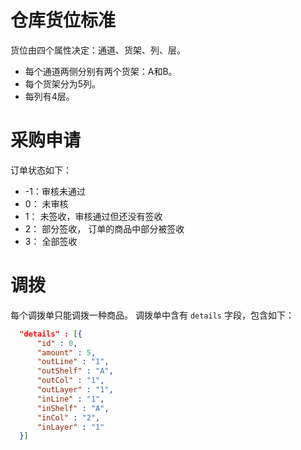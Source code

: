 # 仓库货位标准
货位由四个属性决定：通道、货架、列、层。
- 每个通道两侧分别有两个货架：A和B。
- 每个货架分为5列。
- 每列有4层。

# 采购申请
订单状态如下：
- -1：审核未通过
- 0： 未审核
- 1： 未签收，审核通过但还没有签收
- 2： 部分签收， 订单的商品中部分被签收
- 3： 全部签收

# 调拨
每个调拨单只能调拨一种商品。
调拨单中含有 `details` 字段，包含如下：
```json
  "details" : [{
      "id" : 0,
      "amount" : 5,
      "outLine" : "1",
      "outShelf" : "A",
      "outCol" : "1",
      "outLayer" : "1",
      "inLine" : "1",
      "inShelf" : "A",
      "inCol" : "2",
      "inLayer" : "1"
  }]
```